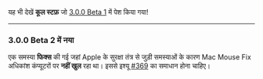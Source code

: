 यह भी देखें **कूल स्टफ़** जो [3.0.0 Beta 1](https://github.com/noah-nuebling/mac-mouse-fix/releases/tag/3.0.0-Beta-1.1) में पेश किया गया!

---

### 3.0.0 Beta 2 में नया

एक समस्या **फिक्स** की गई जहां Apple के सुरक्षा तंत्र से जुड़ी समस्याओं के कारण Mac Mouse Fix अधिकांश कंप्यूटरों पर **नहीं खुल** रहा था। इससे इश्यू [#369](https://github.com/noah-nuebling/mac-mouse-fix/issues/369) का समाधान होना चाहिए।